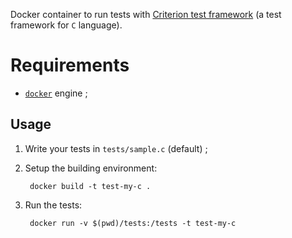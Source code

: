 
Docker container to run tests with [Criterion test framework](https://github.com/Snaipe/Criterion) (a test framework for `C` language).

# Requirements

* [`docker`](https://docs.docker.com/engine/installation/) engine ;

## Usage

1. Write your tests in `tests/sample.c` (default) ;
1. Setup the building environment:

        docker build -t test-my-c .
        
1. Run the tests:

        docker run -v $(pwd)/tests:/tests -t test-my-c